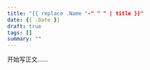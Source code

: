 ```yaml
---
title: "{{ replace .Name "-" " " | title }}"
date: {{ .Date }}
draft: true
tags: []
summary: ""
---
```


开始写正文……
